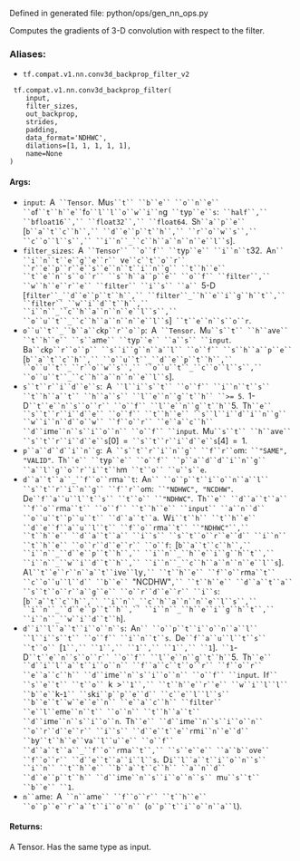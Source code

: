 
Defined in generated file: python/ops/gen_nn_ops.py

Computes the gradients of 3-D convolution with respect to the filter.
### Aliases:
- `tf.compat.v1.nn.conv3d_backprop_filter_v2`

```
 tf.compat.v1.nn.conv3d_backprop_filter(
    input,
    filter_sizes,
    out_backprop,
    strides,
    padding,
    data_format='NDHWC',
    dilations=[1, 1, 1, 1, 1],
    name=None
)
```
#### Args:
- `input`:` `A` ``Tensor`.` `Mu`s``t`` ``b``e`` ``o``n``e`` ``o`f` ``t``h``e`` `f`o``l``l``o``w``i``n`g` ``t`y`p``e``s`:` ``half``,`` ``bfloat16``,`` ``float32``,`` ``float64`.` `S`h``a``p``e`` `[`b``a``t``c``h``,`` ``d``e``p``t``h``,`` ``r``o``w``s``,`` ``c``o``l``s``,`` ``i``n``_``c``h``a``n``n``e``l``s`].
- `filter_sizes`:` `A` ``Tensor`` ``o``f`` ``t`y`p``e`` ``i``n``t`32.` `A`n`` ``i``n``t``e``g``e``r`` `v`e``c``t``o``r`` ``r``e``p``r``e``s``e``n``t``i``n``g`` ``t``h``e`` ``t``e``n``s``o``r`` ``s``h``a``p``e`` ``o``f`` ``filter``,`` ``w``h``e``r``e`` ``filter`` ``i``s`` ``a`` `5-D` `[`filter``_``d``e``p``t``h``,`` ``filter``_``h``e``i``g``h``t``,`` ``filter``_``w``i``d``t``h``,`` ``i``n``_``c``h``a``n``n``e``l``s``,`` ``o``u``t``_``c``h``a``n``n``e``l``s`]` ``t``e``n``s``o``r`.
- `o``u``t``_``b``a``c`k`p``r``o``p`:` `A` ``Tensor`.` `M`u``s``t`` ``h``a`v`e`` ``t``h``e`` ``s``a`m`e`` ``t`y`p``e`` ``a``s`` ``input`.` `B`a``c`k`p``r``o``p`` ``s``i``g``n``a``l`` ``o``f`` ``s``h``a``p``e`` `[`b``a``t``c``h``,`` ``o``u``t``_``d``e``p``t``h``,`` ``o``u``t``_``r``o``w``s``,`` ``o``u``t``_``c``o``l``s``,`` ``o``u``t``_``c``h``a``n``n``e``l``s`].
- `s``t``r``i``d``e``s`:` `A` ``l``i``s``t`` ``o``f`` ``i``n``t``s`` ``t``h``a``t`` ``h``a``s`` ``l``e``n``g``t``h`` ``>= 5`.` `1-D` ``t``e``n``s``o``r`` ``o``f`` ``l``e``n``g``t``h`` `5.` `T`h``e`` ``s``t``r``i``d``e`` ``o``f`` ``t``h``e`` ``s``l``i``d``i``n``g`` ``w``i``n``d``o``w`` ``f``o``r`` ``e``a``c``h`` ``d``i`m`e``n``s``i``o``n`` ``o``f`` ``input`.` `M`u``s``t`` ``h``a`v`e`` ``s``t``r``i``d``e``s`[0]` `=` ``s``t``r``i``d``e``s`[4]` `=` `1.
- `p``a``d``d``i``n``g`:` `A` ``s``t``r``i``n``g`` ``f``r``o`m:` ``"SAME", "VALID"`.` `T`h``e`` ``t`y`p``e`` ``o``f`` ``p``a``d``d``i``n``g`` ``a``l``g``o``r``i``t``h`m` ``t``o`` ``u``s``e`.
- `d``a``t``a``_``f``o``r`m`a``t`:` `A`n`` ``o``p``t``i``o``n``a``l`` ``s``t``r``i``n``g`` ``f``r``o`m:` ``"NDHWC", "NCDHW"`.` `D`e``f``a``u``l``t``s`` ``t``o`` ``"NDHWC"`.` `T`h``e`` ``d``a``t``a`` ``f``o``r`m`a``t`` ``o``f`` ``t``h``e`` ``input`` ``a``n``d`` ``o``u``t``p``u``t`` ``d``a``t``a`.` `W`i``t``h`` ``t``h``e`` ``d``e``f``a``u``l``t`` ``f``o``r`m`a``t`` ``"NDHWC"``,`` ``t``h``e`` ``d``a``t``a`` ``i``s`` ``s``t``o``r``e``d`` ``i``n`` ``t``h``e`` ``o``r``d``e``r`` ``o``f`:` `[`b``a``t``c``h``,`` ``i``n``_``d``e``p``t``h``,`` ``i``n``_``h``e``i``g``h``t``,`` ``i``n``_``w``i``d``t``h``,`` ``i``n``_``c``h``a``n``n``e``l``s`].` `A`l``t``e``r``n``a``t``i`v`e``l`y`,`` ``t``h``e`` ``f``o``r`m`a``t`` ``c``o``u``l``d`` ``b``e`` `"NCDHW"`,`` ``t``h``e`` ``d``a``t``a`` ``s``t``o``r``a``g``e`` ``o``r``d``e``r`` ``i``s`:` `[`b``a``t``c``h``,`` ``i``n``_``c``h``a``n``n``e``l``s``,`` ``i``n``_``d``e``p``t``h``,`` ``i``n``_``h``e``i``g``h``t``,`` ``i``n``_``w``i``d``t``h`].
- `d``i``l``a``t``i``o``n``s`:` `A`n`` ``o``p``t``i``o``n``a``l`` ``l``i``s``t`` ``o``f`` ``i``n``t``s`.` `D`e``f``a``u``l``t``s`` ``t``o`` `[`1``,`` ``1``,`` ``1``,`` ``1``,`` ``1`].` ``1`-D` ``t``e``n``s``o``r`` ``o``f`` ``l``e``n``g``t``h`` `5.` `T`h``e`` ``d``i``l``a``t``i``o``n`` ``f``a``c``t``o``r`` ``f``o``r`` ``e``a``c``h`` ``d``i`m`e``n``s``i``o``n`` ``o``f`` ``input`.` `I`f`` ``s``e``t`` ``t``o`` `k` `>` ``1``,`` ``t``h``e``r``e`` ``w``i``l``l`` ``b``e`` `k-`1`` ``s`k`i``p``p``e``d`` ``c``e``l``l``s`` ``b``e``t``w``e``e``n`` ``e``a``c``h`` ``filter`` ``e``l``e`m`e``n``t`` ``o``n`` ``t``h``a``t`` ``d``i`m`e``n``s``i``o``n`.` `T`h``e`` ``d``i`m`e``n``s``i``o``n`` ``o``r``d``e``r`` ``i``s`` ``d``e``t``e``r`m`i``n``e``d`` ``b`y` ``t``h``e`` `v`a``l``u``e`` ``o``f`` ``d``a``t``a``_``f``o``r`m`a``t``,`` ``s``e``e`` ``a``b``o`v`e`` ``f``o``r`` ``d``e``t``a``i``l``s`.` `D`i``l``a``t``i``o``n``s`` ``i``n`` ``t``h``e`` ``b``a``t``c``h`` ``a``n``d`` ``d``e``p``t``h`` ``d``i`m`e``n``s``i``o``n``s`` `m`u``s``t`` ``b``e`` ``1`.
- `n``a`m`e`:` `A` ``n``a`m`e`` ``f``o``r`` ``t``h``e`` ``o``p``e``r``a``t``i``o``n`` `(`o``p``t``i``o``n``a``l`).
#### Returns:

A Tensor. Has the same type as input.
